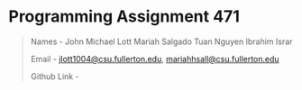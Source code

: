 # Programming Assignment 471

> Names - John Michael Lott
>Mariah Salgado
>Tuan Nguyen
>Ibrahim Israr
>
> Email - jlott1004@csu.fullerton.edu, mariahhsall@csu.fullerton.edu
>
>
>
> Github Link -
